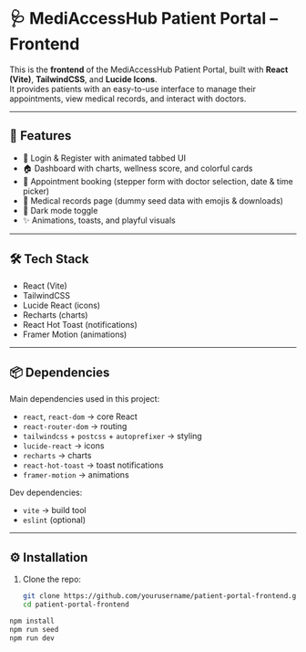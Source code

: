# 🩺 MediAccessHub Patient Portal – Frontend

This is the **frontend** of the MediAccessHub Patient Portal, built with **React (Vite)**, **TailwindCSS**, and **Lucide Icons**.  
It provides patients with an easy-to-use interface to manage their appointments, view medical records, and interact with doctors.

---

## 🚀 Features
- 🔑 Login & Register with animated tabbed UI  
- 🏠 Dashboard with charts, wellness score, and colorful cards  
- 📅 Appointment booking (stepper form with doctor selection, date & time picker)  
- 📂 Medical records page (dummy seed data with emojis & downloads)  
- 🌙 Dark mode toggle  
- ✨ Animations, toasts, and playful visuals  

---

## 🛠️ Tech Stack
- React (Vite)  
- TailwindCSS  
- Lucide React (icons)  
- Recharts (charts)  
- React Hot Toast (notifications)  
- Framer Motion (animations)  

---

## 📦 Dependencies
Main dependencies used in this project:

- `react`, `react-dom` → core React  
- `react-router-dom` → routing  
- `tailwindcss` + `postcss` + `autoprefixer` → styling  
- `lucide-react` → icons  
- `recharts` → charts  
- `react-hot-toast` → toast notifications  
- `framer-motion` → animations  

Dev dependencies:
- `vite` → build tool  
- `eslint` (optional)  

---

## ⚙️ Installation

1. Clone the repo:
   ```bash
   git clone https://github.com/yourusername/patient-portal-frontend.git
   cd patient-portal-frontend

```bash
npm install
npm run seed
npm run dev
